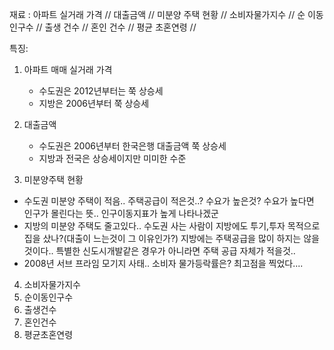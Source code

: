 재료 : 아파트 실거래 가격 // 대출금액 // 미분양 주택 현황 // 소비자물가지수 // 
      순 이동인구수 //  출생 건수 // 혼인 건수 // 평균 초혼연령 // 

특징: 
1. 아파트 매매 실거래 가격 
   - 수도권은 2012년부터는 쭉 상승세
   - 지방은 2006년부터 쭉 상승세

2. 대출금액
   - 수도권은 2006년부터 한국은행 대출금액 쭉 상승세
   - 지방과 전국은 상승세이지만 미미한 수준
  
3. 미분양주택 현황
  - 수도권 미분양 주택이 적음.. 주택공급이 적은것..? 수요가 높은것? 수요가 높다면 인구가 몰린다는 뜻.. 인구이동지표가 높게 나타나겠군
  - 지방의 미분양 주택도 줄고있다.. 수도권 사는 사람이 지방에도 투기,투자 목적으로 집을 샀나?(대출이 느는것이 그 이유인가?) 지방에는 주택공급을 많이 하지는 않을것이다.. 특별한 신도시개발같은 경우가 아니라면 주택 공급 자체가 적을것..
  - 2008년 서브 프라임 모기지 사태.. 소비자 물가등락률은? 최고점을 찍었다....

4. 소비자물가지수
5. 순이동인구수
6. 출생건수
7. 혼인건수
8. 평균초혼연령
